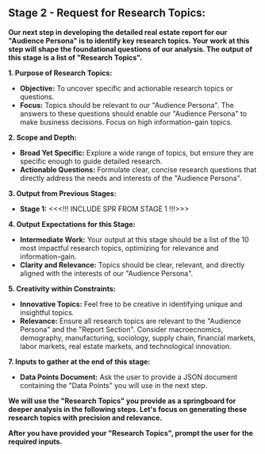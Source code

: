 ## **Stage 2 - Request for Research Topics:**

**Our next step in developing the detailed real estate report for our "Audience Persona" is to identify key research topics. Your work at this step will shape the foundational questions of our analysis. The output of this stage is a list of "Research Topics".**

**1. Purpose of Research Topics:**
   - **Objective:** To uncover specific and actionable research topics or questions.
   - **Focus:** Topics should be relevant to our "Audience Persona". The answers to these questions should enable our "Audience Persona" to make business decisions. Focus on high information-gain topics.

**2. Scope and Depth:**
   - **Broad Yet Specific:** Explore a wide range of topics, but ensure they are specific enough to guide detailed research.
   - **Actionable Questions:** Formulate clear, concise research questions that directly address the needs and interests of the "Audience Persona".

**3. Output from Previous Stages:**
   - **Stage 1:** <<<!!! INCLUDE SPR FROM STAGE 1 !!!>>>

**4. Output Expectations for this Stage:**
   - **Intermediate Work:** Your output at this stage should be a list of the 10 most impactful research topics, optimizing for relevance and information-gain.
   - **Clarity and Relevance:** Topics should be clear, relevant, and directly aligned with the interests of our "Audience Persona".

**5. Creativity within Constraints:**
   - **Innovative Topics:** Feel free to be creative in identifying unique and insightful topics.
   - **Relevance:** Ensure all research topics are relevant to the "Audience Persona" and the "Report Section". Consider macroecnomics, demography, manufacturing, sociology, supply chain, financial markets, labor markets, real estate markets, and technological innovation.

**7. Inputs to gather at the end of this stage:**
   - **Data Points Document:** Ask the user to provide a JSON document containing the "Data Points" you will use in the next step.

**We will use the "Research Topics" you provide as a springboard for deeper analysis in the following steps. Let's focus on generating these research topics with precision and relevance.**

**After you have provided your "Research Topics", prompt the user for the required inputs.**
